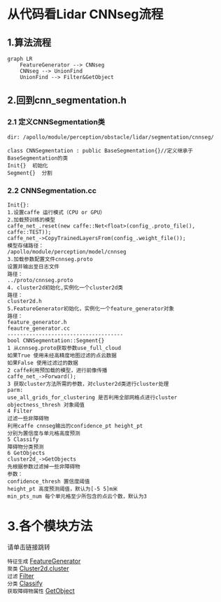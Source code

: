 # 从代码看Lidar CNNseg流程

## 1.算法流程
```mermaid
graph LR
    FeatureGenerator --> CNNseg 
    CNNseg --> UnionFind
    UnionFind --> Filter&GetObject
```
## 2.回到cnn_segmentation.h
### 2.1 定义CNNSegmentation类
```
dir: /apollo/module/perception/obstacle/lidar/segmentation/cnnseg/
```

```
class CNNSegmentation : public BaseSegmentation{}//定义继承于BaseSegmentation的类
Init{}  初始化
Segment{}  分割
```
### 2.2 CNNSegmentation.cc
```
Init{}:
1.设置caffe 运行模式（CPU or GPU）
2.加载预训练的模型
caffe_net_.reset(new caffe::Net<float>(config_.proto_file(), caffe::TEST));
caffe_net_->CopyTrainedLayersFrom(config_.weight_file());
模型存储路径：
/apollo/module/perception/model/cnnseg
3.加载参数配置文件cnnseg.proto
设置并输出至日志文件
路径：
../proto/cnnseg.proto
4. cluster2d初始化,实例化一个cluster2d类
路径：
cluster2d.h
5.FeatureGenerator初始化，实例化一个feature_generator对象
路径：
feature_generator.h
feautre_generator.cc
-------------------------------------
bool CNNSegmentation::Segment{}
1 从cnnseg.proto获取参数use_full_cloud
如果True 使用未经高精度地图过滤的点云数据
如果False 使用过滤过的数据
2 caffe利用预加载的模型，进行前像传播
caffe_net_->Forward();
3 获取cluster方法所需的参数，对cluster2d类进行cluster处理
parm:
use_all_grids_for_clustering 是否利用全部网格点进行cluster
objectness_thresh 对象阈值
4 Filter
过滤一些非障碍物
利用caffe cnnseg输出的confidence_pt height_pt
分别为置信度与单元格高度预测
5 Classify
障碍物分类预测
6 GetObjects
cluster2d_->GetObjects
先根据参数过滤掉一些非障碍物
参数：
confidence_thresh 置信度阈值
height_pt 高度预测阈值，默认为[-5 5]m米
min_pts_num 每个单元格至少所包含的点云个数，默认为3
```
# 3.各个模块方法

请单击链接跳转   

``特征生成``      [FeatureGenerator]()   
``聚类``         [Cluster2d.cluster]()   
``过滤``         [Filter]()     
``分类``         [Classify]()   
``获取障碍物属性`` [GetObject]()  


